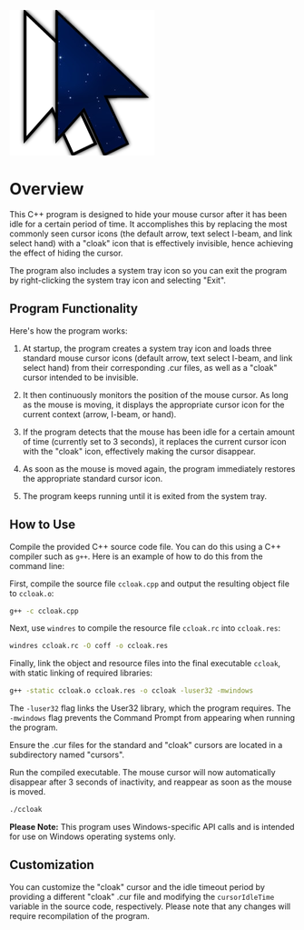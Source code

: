 
![alt text](https://github.com/nickshouse/Cursor-Cloak/blob/main/ccloak.png?raw=true)

# Overview

This C++ program is designed to hide your mouse cursor after it has been idle for a certain period of time. It accomplishes this by replacing the most commonly seen cursor icons (the default arrow, text select I-beam, and link select hand) with a "cloak" icon that is effectively invisible, hence achieving the effect of hiding the cursor.

The program also includes a system tray icon so you can exit the program by right-clicking the system tray icon and selecting "Exit".

## Program Functionality

Here's how the program works:

1. At startup, the program creates a system tray icon and loads three standard mouse cursor icons (default arrow, text select I-beam, and link select hand) from their corresponding .cur files, as well as a "cloak" cursor intended to be invisible.

2. It then continuously monitors the position of the mouse cursor. As long as the mouse is moving, it displays the appropriate cursor icon for the current context (arrow, I-beam, or hand).

3. If the program detects that the mouse has been idle for a certain amount of time (currently set to 3 seconds), it replaces the current cursor icon with the "cloak" icon, effectively making the cursor disappear.

4. As soon as the mouse is moved again, the program immediately restores the appropriate standard cursor icon.

5. The program keeps running until it is exited from the system tray.

## How to Use

Compile the provided C++ source code file. You can do this using a C++ compiler such as `g++`. Here is an example of how to do this from the command line:

First, compile the source file `ccloak.cpp` and output the resulting object file to `ccloak.o`:

```sh
g++ -c ccloak.cpp
```

Next, use `windres` to compile the resource file `ccloak.rc` into `ccloak.res`:

```sh
windres ccloak.rc -O coff -o ccloak.res
```

Finally, link the object and resource files into the final executable `ccloak`, with static linking of required libraries:

```sh
g++ -static ccloak.o ccloak.res -o ccloak -luser32 -mwindows
```

The `-luser32` flag links the User32 library, which the program requires. The `-mwindows` flag prevents the Command Prompt from appearing when running the program.

Ensure the .cur files for the standard and "cloak" cursors are located in a subdirectory named "cursors".

Run the compiled executable. The mouse cursor will now automatically disappear after 3 seconds of inactivity, and reappear as soon as the mouse is moved.

```sh
./ccloak
```

**Please Note:** This program uses Windows-specific API calls and is intended for use on Windows operating systems only.

## Customization

You can customize the "cloak" cursor and the idle timeout period by providing a different "cloak" .cur file and modifying the `cursorIdleTime` variable in the source code, respectively. Please note that any changes will require recompilation of the program.
